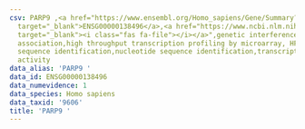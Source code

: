 ```yaml
---
csv: PARP9 ,<a href="https://www.ensembl.org/Homo_sapiens/Gene/Summary?db=core;g=ENSG00000138496"
  target="_blank">ENSG00000138496</a>,<a href="https://www.ncbi.nlm.nih.gov/pubmed/28369544"
  target="_blank"><i class="fas fa-file"></i></a>",genetic interference,functional
  association,high throughput transcription profiling by microarray, HF73 cells,nucleotide
  sequence identification,nucleotide sequence identification,transcriptional regulation,up-regulates
  activity
data_alias: 'PARP9 '
data_id: ENSG00000138496
data_numevidence: 1
data_species: Homo sapiens
data_taxid: '9606'
title: 'PARP9 '
---
```


